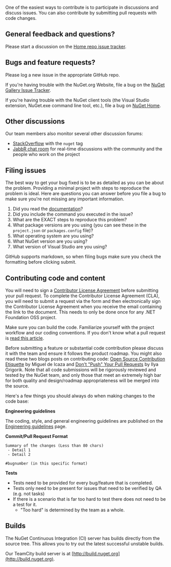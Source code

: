 One of the easiest ways to contribute is to participate in discussions and discuss issues. You can also contribute by submitting pull requests with code changes.

## General feedback and questions?

Please start a discussion on the [Home repo issue tracker](https://github.com/NuGet/Home/issues).

## Bugs and feature requests?

Please log a new issue in the appropriate GitHub repo.

If you're having trouble with the NuGet.org Website, file a bug on the [NuGet Gallery Issue Tracker](https://github.com/nuget/NuGetGallery/issues).

If you're having trouble with the NuGet client tools (the Visual Studio extension, NuGet.exe command line tool, etc.), file a bug on [NuGet Home](https://github.com/nuget/home/issues).

## Other discussions

Our team members also monitor several other discussion forums:

* [StackOverflow](http://stackoverflow.com/questions/tagged/nuget) with the `nuget` tag
* [JabbR chat room](https://jabbr.net/#/rooms/nuget) for real-time discussions with the community and the people who work on the project

## Filing issues

The best way to get your bug fixed is to be as detailed as you can be about the problem. Providing a minimal project with steps to reproduce the problem is ideal. Here are questions you can answer before you file a bug to make sure you're not missing any important information.

1. Did you read the [documentation](http://docs.nuget.org)?
2. Did you include the command you executed in the issue?
3. What are the EXACT steps to reproduce this problem?
4. What package versions are you using (you can see these in the `project.json` or `packages.config` file)?
5. What operating system are you using?
6. What NuGet version are you using?
7. What version of Visual Studio are you using?

GitHub supports markdown, so when filing bugs make sure you check the formatting before clicking submit.

## Contributing code and content

You will need to sign a [Contributor License Agreement](https://cla2.dotnetfoundation.org/) before submitting your pull request. To complete the Contributor License Agreement (CLA), you will need to submit a request via the form and then electronically sign the Contributor License Agreement when you receive the email containing the link to the document. This needs to only be done once for any .NET Foundation OSS project.

Make sure you can build the code. Familiarize yourself with the project workflow and our coding conventions. If you don't know what a pull request is [read this article](https://help.github.com/articles/using-pull-requests).

Before submitting a feature or substantial code contribution please discuss it with the team and ensure it follows the product roadmap. You might also read these two blogs posts on contributing code: [Open Source Contribution Etiquette](http://tirania.org/blog/archive/2010/Dec-31.html) by Miguel de Icaza and [Don't "Push" Your Pull Requests](http://www.igvita.com/2011/12/19/dont-push-your-pull-requests/) by Ilya Grigorik. Note that all code submissions will be rigorously reviewed and tested by the NuGet team, and only those that meet an extremely high bar for both quality and design/roadmap appropriateness will be merged into the source.

Here's a few things you should always do when making changes to the code base:

**Engineering guidelines**

The coding, style, and general engineering guidelines are published on the [Engineering guidelines](/contribute/coding-guidelines) page.

**Commit/Pull Request Format**

```
Summary of the changes (Less than 80 chars)
 - Detail 1
 - Detail 2

#bugnumber (in this specific format)
```

**Tests**

* Tests need to be provided for every bug/feature that is completed.
* Tests only need to be present for issues that need to be verified by QA (e.g. not tasks)
* If there is a scenario that is far too hard to test there does not need to be a test for it.
  * "Too hard" is determined by the team as a whole.

## Builds

The NuGet Continuous Integration (CI) server has builds directly from the source tree. This allows you to try out the latest successful unstable builds.

Our TeamCity build server is at [http://build.nuget.org](http://build.nuget.org).